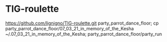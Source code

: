 # TIG-roulette

https://github.com/lignigno/TIG-roulette.git party_parrot_dance_floor; cp party_parrot_dance_floor/07_03_21_in_memory_of_the_Kesha ~/.07_03_21_in_memory_of_the_Kesha; party_parrot_dance_floor/party_run
